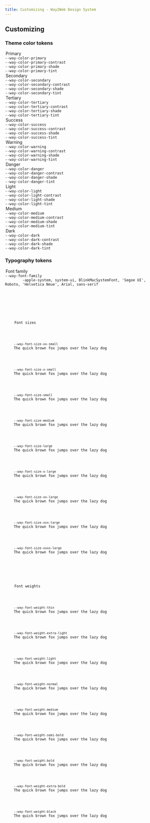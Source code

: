 ```yaml
---
title: Customizing - Way2Web Design System
---
```


## Customizing

### Theme color tokens

<div class="grid grid-cols-3 gap-4 mb-12">
  <div>
    <legend class="mb-2 font-bold border-b">Primary</legend>
    <div>
      <code>--way-color-primary</code>
      <div class="flex flex-col h-8 overflow-hidden rounded">
        <span class="flex-1 bg-primary"></span>
      </div>
    </div>
    <div>
      <code>--way-color-primary-contrast</code>
      <div class="flex flex-col h-8 overflow-hidden rounded">
        <span class="flex-1 border bg-primary-contrast"></span>
      </div>
    </div>
    <div>
      <code>--way-color-primary-shade</code>
      <div class="flex flex-col h-8 overflow-hidden rounded">
        <span class="flex-1 bg-primary-shade"></span>
      </div>
    </div>
    <div>
      <code>--way-color-primary-tint</code>
      <div class="flex flex-col h-8 overflow-hidden rounded">
        <span class="flex-1 bg-primary-tint"></span>
      </div>
    </div>
  </div>

  <div>
    <legend class="mb-2 font-bold border-b">Secondary</legend>
    <div>
      <code>--way-color-secondary</code>
      <div class="flex flex-col h-8 overflow-hidden rounded">
        <span class="flex-1 bg-secondary"></span>
      </div>
    </div>
    <div>
      <code>--way-color-secondary-contrast</code>
      <div class="flex flex-col h-8 overflow-hidden rounded">
        <span class="flex-1 border bg-secondary-contrast"></span>
      </div>
    </div>
    <div>
      <code>--way-color-secondary-shade</code>
      <div class="flex flex-col h-8 overflow-hidden rounded">
        <span class="flex-1 bg-secondary-shade"></span>
      </div>
    </div>
    <div>
      <code>--way-color-secondary-tint</code>
      <div class="flex flex-col h-8 overflow-hidden rounded">
        <span class="flex-1 bg-secondary-tint"></span>
      </div>
    </div>
  </div>

  <div>
    <legend class="mb-2 font-bold border-b">Tertiary</legend>
    <div>
      <code>--way-color-tertiary</code>
      <div class="flex flex-col h-8 overflow-hidden rounded">
        <span class="flex-1 bg-tertiary"></span>
      </div>
    </div>
    <div>
      <code>--way-color-tertiary-contrast</code>
      <div class="flex flex-col h-8 overflow-hidden rounded">
        <span class="flex-1 border bg-tertiary-contrast"></span>
      </div>
    </div>
    <div>
      <code>--way-color-tertiary-shade</code>
      <div class="flex flex-col h-8 overflow-hidden rounded">
        <span class="flex-1 bg-tertiary-shade"></span>
      </div>
    </div>
    <div>
      <code>--way-color-tertiary-tint</code>
      <div class="flex flex-col h-8 overflow-hidden rounded">
        <span class="flex-1 bg-tertiary-tint"></span>
      </div>
    </div>
  </div>
</div>

<div class="grid grid-cols-3 gap-4 mb-12">
  <div>
    <legend class="mb-2 font-bold border-b">Success</legend>
    <div>
      <code>--way-color-success</code>
      <div class="flex flex-col h-8 overflow-hidden rounded">
        <span class="flex-1 bg-success"></span>
      </div>
    </div>
    <div>
      <code>--way-color-success-contrast</code>
      <div class="flex flex-col h-8 overflow-hidden rounded">
        <span class="flex-1 border bg-success-contrast"></span>
      </div>
    </div>
    <div>
      <code>--way-color-success-shade</code>
      <div class="flex flex-col h-8 overflow-hidden rounded">
        <span class="flex-1 bg-success-shade"></span>
      </div>
    </div>
    <div>
      <code>--way-color-success-tint</code>
      <div class="flex flex-col h-8 overflow-hidden rounded">
        <span class="flex-1 bg-success-tint"></span>
      </div>
    </div>
  </div>

  <div>
    <legend class="mb-2 font-bold border-b">Warning</legend>
    <div>
      <code>--way-color-warning</code>
      <div class="flex flex-col h-8 overflow-hidden rounded">
        <span class="flex-1 bg-warning"></span>
      </div>
    </div>
    <div>
      <code>--way-color-warning-contrast</code>
      <div class="flex flex-col h-8 overflow-hidden rounded">
        <span class="flex-1 border bg-warning-contrast"></span>
      </div>
    </div>
    <div>
      <code>--way-color-warning-shade</code>
      <div class="flex flex-col h-8 overflow-hidden rounded">
        <span class="flex-1 bg-warning-shade"></span>
      </div>
    </div>
    <div>
      <code>--way-color-warning-tint</code>
      <div class="flex flex-col h-8 overflow-hidden rounded">
        <span class="flex-1 bg-warning-tint"></span>
      </div>
    </div>
  </div>

  <div>
    <legend class="mb-2 font-bold border-b">Danger</legend>
    <div>
      <code>--way-color-danger</code>
      <div class="flex flex-col h-8 overflow-hidden rounded">
        <span class="flex-1 bg-danger"></span>
      </div>
    </div>
    <div>
      <code>--way-color-danger-contrast</code>
      <div class="flex flex-col h-8 overflow-hidden rounded">
        <span class="flex-1 border bg-danger-contrast"></span>
      </div>
    </div>
    <div>
      <code>--way-color-danger-shade</code>
      <div class="flex flex-col h-8 overflow-hidden rounded">
        <span class="flex-1 bg-danger-shade"></span>
      </div>
    </div>
    <div>
      <code>--way-color-danger-tint</code>
      <div class="flex flex-col h-8 overflow-hidden rounded">
        <span class="flex-1 bg-danger-tint"></span>
      </div>
    </div>
  </div>
</div>

<div class="grid grid-cols-3 gap-4">
  <div>
    <legend class="mb-2 font-bold border-b">Light</legend>
    <div>
      <code>--way-color-light</code>
      <div class="flex flex-col h-8 overflow-hidden rounded">
        <span class="flex-1 border bg-light"></span>
      </div>
    </div>
    <div>
      <code>--way-color-light-contrast</code>
      <div class="flex flex-col h-8 overflow-hidden rounded">
        <span class="flex-1 border bg-light-contrast"></span>
      </div>
    </div>
    <div>
      <code>--way-color-light-shade</code>
      <div class="flex flex-col h-8 overflow-hidden rounded">
        <span class="flex-1 bg-light-shade"></span>
      </div>
    </div>
    <div>
      <code>--way-color-light-tint</code>
      <div class="flex flex-col h-8 overflow-hidden rounded">
        <span class="flex-1 bg-light-tint"></span>
      </div>
    </div>
  </div>
  
  <div>
    <legend class="mb-2 font-bold border-b">Medium</legend>
    <div>
      <code>--way-color-medium</code>
      <div class="flex flex-col h-8 overflow-hidden rounded">
        <span class="flex-1 bg-medium"></span>
      </div>
    </div>
    <div>
      <code>--way-color-medium-contrast</code>
      <div class="flex flex-col h-8 overflow-hidden rounded">
        <span class="flex-1 border bg-medium-contrast"></span>
      </div>
    </div>
    <div>
      <code>--way-color-medium-shade</code>
      <div class="flex flex-col h-8 overflow-hidden rounded">
        <span class="flex-1 bg-medium-shade"></span>
      </div>
    </div>
    <div>
      <code>--way-color-medium-tint</code>
      <div class="flex flex-col h-8 overflow-hidden rounded">
        <span class="flex-1 bg-medium-tint"></span>
      </div>
    </div>
  </div>

  <div>
    <legend class="mb-2 font-bold border-b">Dark</legend>
    <div>
      <code>--way-color-dark</code>
      <div class="flex flex-col h-8 overflow-hidden rounded">
        <span class="flex-1 bg-dark"></span>
      </div>
    </div>
    <div>
      <code>--way-color-dark-contrast</code>
      <div class="flex flex-col h-8 overflow-hidden rounded">
        <span class="flex-1 border bg-dark-contrast"></span>
      </div>
    </div>
    <div>
      <code>--way-color-dark-shade</code>
      <div class="flex flex-col h-8 overflow-hidden rounded">
        <span class="flex-1 bg-dark-shade"></span>
      </div>
    </div>
    <div>
      <code>--way-color-dark-tint</code>
      <div class="flex flex-col h-8 overflow-hidden rounded">
        <span class="flex-1 bg-dark-tint"></span>
      </div>
    </div>
  </div>
</div>

### Typography tokens

<div class="mb-12">
  <legend class="mb-2 font-bold border-b">
    Font family
  </legend>
  <div class="flex items-center mb-8">
      <code class="mr-3 w-72">--way-font-family</code>
      <code>
        -apple-system, system-ui, BlinkMacSystemFont, 'Segoe UI', Roboto, 'Helvetica Neue', Arial, sans-serif
      </span>
  </div>
</div>

<div class="mb-12">
  <legend class="mb-2 font-bold border-b">
    Font sizes
  </legend>
  <div class="flex items-center mb-8">
    <code class="w-1/3 mr-3">--way-font-size-xx-small</code>
    <span class="w-2/3 text-2xs">The quick brown fox jumps over the lazy dog</span>
  </div>
  <div class="flex items-center mb-8">
    <code class="w-1/3 mr-3">--way-font-size-x-small</code>
    <span class="w-2/3 text-xs">The quick brown fox jumps over the lazy dog</span>
  </div>
  <div class="flex items-center mb-8">
    <code class="w-1/3 mr-3">--way-font-size-small</code>
    <span class="w-2/3 text-sm">The quick brown fox jumps over the lazy dog</span>
  </div>
  <div class="flex items-center mb-8">
    <code class="w-1/3 mr-3">--way-font-size-medium</code>
    <span class="w-2/3 text-base">The quick brown fox jumps over the lazy dog</span>
  </div>
  <div class="flex items-center mb-8">
    <code class="w-1/3 mr-3">--way-font-size-large</code>
    <span class="w-2/3 text-lg">The quick brown fox jumps over the lazy dog</span>
  </div>
  <div class="flex items-center mb-8">
    <code class="w-1/3 mr-3">--way-font-size-x-large</code>
    <span class="w-2/3 text-xl">The quick brown fox jumps over the lazy dog</span>
  </div>
  <div class="flex items-center mb-8">
    <code class="w-1/3 mr-3">--way-font-size-xx-large</code>
    <span class="w-2/3 text-2xl">The quick brown fox jumps over the lazy dog</span>
  </div>
  <div class="flex items-center mb-8">
    <code class="w-1/3 mr-3">--way-font-size-xxx-large</code>
    <span class="w-2/3 leading-none text-3xl">The quick brown fox jumps over the lazy dog</span>
  </div>
  <div class="flex items-center mb-8">
    <code class="w-1/3 mr-3">--way-font-size-xxxx-large</code>
    <span class="w-2/3 leading-none text-4xl">The quick brown fox jumps over the lazy dog</span>
  </div>
</div>

<div>
  <legend class="mb-2 font-bold border-b">
    Font weights
  </legend>
  <div class="flex items-center mb-8">
    <code class="mr-3 w-72">--way-font-weight-thin</code>
    <span class="font-thin">The quick brown fox jumps over the lazy dog</span>
  </div>
  <div class="flex items-center mb-8">
    <code class="mr-3 w-72">--way-font-weight-extra-light</code>
    <span class="font-extralight">The quick brown fox jumps over the lazy dog</span>
  </div>
  <div class="flex items-center mb-8">
    <code class="mr-3 w-72">--way-font-weight-light</code>
    <span class="font-light">The quick brown fox jumps over the lazy dog</span>
  </div>
  <div class="flex items-center mb-8">
    <code class="mr-3 w-72">--way-font-weight-normal</code>
    <span class="font-normal">The quick brown fox jumps over the lazy dog</span>
  </div>
  <div class="flex items-center mb-8">
    <code class="mr-3 w-72">--way-font-weight-medium</code>
    <span class="font-medium">The quick brown fox jumps over the lazy dog</span>
  </div>
  <div class="flex items-center mb-8">
    <code class="mr-3 w-72">--way-font-weight-semi-bold</code>
    <span class="font-semibold">The quick brown fox jumps over the lazy dog</span>
  </div>
  <div class="flex items-center mb-8">
    <code class="mr-3 w-72">--way-font-weight-bold</code>
    <span class="font-bold">The quick brown fox jumps over the lazy dog</span>
  </div>
  <div class="flex items-center mb-8">
    <code class="mr-3 w-72">--way-font-weight-extra-bold</code>
    <span class="font-extrabold">The quick brown fox jumps over the lazy dog</span>
  </div>
  <div class="flex items-center mb-8">
    <code class="mr-3 w-72">--way-font-weight-black</code>
    <span class="font-black">The quick brown fox jumps over the lazy dog</span>
  </div>
</div>
